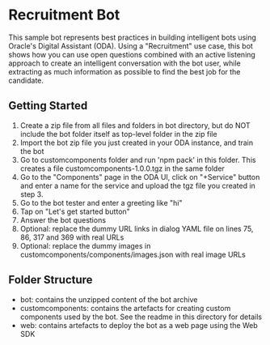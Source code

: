 # Recruitment Bot

This sample bot represents best practices in building intelligent bots using Oracle's Digital Assistant (ODA). Using a "Recruitment" use case, this bot shows how you can use open questions combined with an active listening approach to create an intelligent conversation with the bot user, while extracting as much information as possible to find the best job for the candidate. 

## Getting Started
1. Create a zip file from all files and folders in bot directory, but do NOT include the bot folder itself as top-level folder in the zip file
2. Import the bot zip file you just created in your ODA instance, and train the bot
3. Go to customcomponents folder and run 'npm pack' in this folder. This creates a file customcomponents-1.0.0.tgz in the same folder
4. Go to the "Components" page in the ODA UI, click on "+Service" button and enter a name for the service and upload the tgz file you created in step 3.
5. Go to the bot tester and enter a greeting like "hi"
6. Tap on "Let's get started button"
7. Answer the bot questions
8. Optional: replace the dummy URL links in dialog YAML file on lines 75, 86, 317 and 369 with real URLs
9. Optional: replace the dummy images in customcomponents/components/images.json with real image URLs

## Folder Structure

- bot: contains the unzipped content of the bot archive 
- customcomponents: contains the artefacts for creating custom components used by the bot. See the readme in this directory for details
- web: contains artefacts to deploy the bot as a web page using the Web SDK



